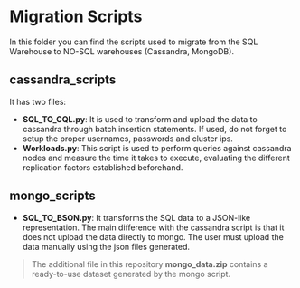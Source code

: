 # Migration Scripts
In this folder you can find the scripts used to migrate from the SQL Warehouse to NO-SQL warehouses (Cassandra, MongoDB). 

## cassandra_scripts
It has two files:
* **SQL_TO_CQL.py**: It is used to transform and upload the data to cassandra through batch insertion statements. If used, do not forget to setup the proper usernames, passwords and cluster ips.
* **Workloads.py**: This script is used to perform queries against cassandra nodes and measure the time it takes to execute, evaluating the different replication factors established beforehand.

## mongo_scripts
* **SQL_TO_BSON.py**: It transforms the SQL data to a JSON-like representation. The main difference with the cassandra script is that it does not upload the data directly to mongo. The user must upload the data manually using the json files generated.

> The additional file in this repository **mongo_data.zip** contains a ready-to-use dataset generated by the mongo script.
